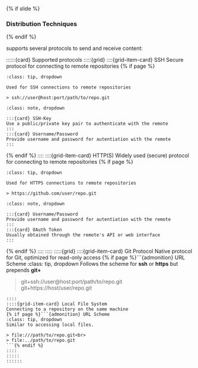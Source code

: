 {% if slide %}
### Distribution Techniques
{% endif %}

<i class="fab fa-git"></i> supports several protocols to send and receive content:

::::::{card} Supported protocols
:::::{grid}
::::{grid-item-card} SSH
Secure protocol for connecting to remote repositories
{% if page %}
```{admonition} URL Scheme
:class: tip, dropdown

Used for SSH connections to remote repositories

> ssh://user@host:port/path/to/repo.git
```
```{admonition} Authentication
:class: note, dropdown

:::{card} SSH-Key
Use a public/private key pair to authenticate with the remote
:::
:::{card} Username/Password
Provide username and password for autentiation with the remote
:::

```
{% endif %}
::::
::::{grid-item-card} HTTP(S)
Widely used (secure) protocol for connecting to remote repositories
{% if page %}
```{admonition} URL Scheme
:class: tip, dropdown

Used for HTTPS connections to remote repositories

> https://github.com/user/repo.git
```
```{admonition} Authentication
:class: note, dropdown

:::{card} Username/Password
Provide username and password for autentiation with the remote
:::
:::{card} OAuth Token
Usually obtained through the remote's API or web interface
:::
```
{% endif %}
::::
:::::
:::::{grid}
::::{grid-item-card} Git Protocol
Native protocol for Git, optimized for read-only access
{% if page %}```{admonition} URL Scheme
:class: tip, dropdown
Follows the scheme for **ssh** or **https** but prepends **git+**
> git+ssh://user@host:port/path/to/repo.git<br>
> git+https://host/user/repo.git
```{% endif %}
::::
::::{grid-item-card} Local File System
Connecting to a repository on the same machine
{% if page %}```{admonition} URL Scheme
:class: tip, dropdown
Similar to accessing local files.

> file:///path/to/repo.git<br>
> file:../path/to/repo.git
```{% endif %}
::::
:::::
::::::
